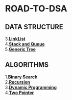 # ROAD-TO-DSA
## DATA STRUCTURE
3.[**LinkList**](https://github.com/compl3xX/ROAD-TO-DSA/tree/main/LinkList)\
4.[**Stack and Queue**](https://github.com/compl3xX/ROAD-TO-DSA/tree/main/Stack)\
5.[**Generic Tree**](https://github.com/compl3xX/ROAD-TO-DSA/tree/main/Generic%20Tree)

## ALGORITHMS
1.**[Binary Search](https://github.com/compl3xX/ROAD-TO-DSA/tree/main/ALGORITHMS/Binary%20Search)**\
2.**[Recursion](https://github.com/compl3xX/ROAD-TO-DSA/tree/main/ALGORITHMS/Recursion)**\
3.**[Dynamic Programming](https://github.com/compl3xX/ROAD-TO-DSA/tree/main/ALGORITHMS/Dynamic%20Programming)**\
4.**[Two Pointer](https://github.com/compl3xX/ROAD-TO-DSA/tree/main/ALGORITHMS/Two%20Pointer)**


